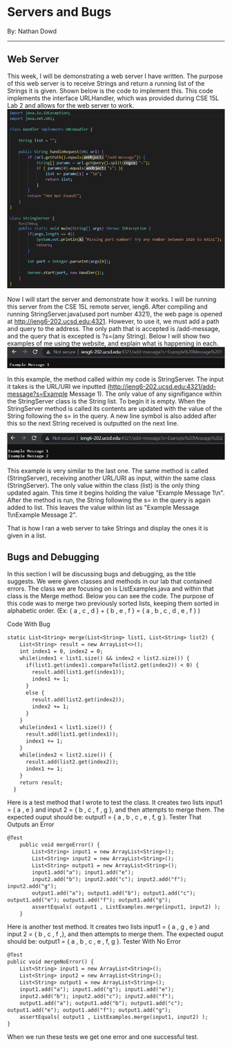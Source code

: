 # Servers and Bugs
By: Nathan Dowd

---

## Web Server

This week, I will be demonstrating a web server I have written. The purpose of this web server is to receive Strings and return a running list of the Strings it is given. Shown below is the code to implement this. This code implements the interface URLHandler, which was provided during CSE 15L Lab 2 and allows for the web server to work.
![Image](StringServerPicture.png)

Now I will start the server and demonstrate how it works. I will be running this server from the CSE 15L remote server, ieng6. After compiling and running StringServer.java(used port number 4321), the web page is opened at http://ieng6-202.ucsd.edu:4321. However, to use it, we must add a path and query to the address. The only path that is accepted is /add-message, and the query that is excepted is ?s=(any String). Below I will show two examples of me using the website, and explain what is happening in each.
![Image](ExamplePicture1.png)

In this example, the method called within my code is StringServer. The input it takes is the URL/URI we inputted (http://ieng6-202.ucsd.edu:4321/add-message?s=Example Message 1). The only value of any signifigance within the StringServer class is the String list. To begin it is empty. When the StringServer method is called its contents are updated with the value of the String following the s= in the query. A new line symbol is also added after this so the next String received is outputted on the next line.

![Image](ExamplePicture2.png)

This example is very similar to the last one. The same method is called (StringServer), receiving another URL/URI as input, within the same class (StringServer). The only value within the class (list) is the only thing updated again. This time it begins holding the value "Example Message 1\n". After the method is run, the String following the s= in the query is again added to list. This leaves the value within list as "Example Message 1\nExample Message 2".

That is how I ran a web server to take Strings and display the ones it is given in a list.

## Bugs and Debugging

In this section I will be discussing bugs and debugging, as the title suggests. We were given classes and methods in our lab that contained errors. The class we are focusing on is ListExamples.java and within that class is the Merge method. Below you can see the code. The purpose of this code was to merge two previously sorted lists, keeping them sorted in alphabetic order. (Ex: { a , c , d } + { b , e , f } = { a , b , c , d , e , f } )

Code With Bug

```
static List<String> merge(List<String> list1, List<String> list2) {
    List<String> result = new ArrayList<>();
    int index1 = 0, index2 = 0;
    while(index1 < list1.size() && index2 < list2.size()) {
      if(list1.get(index1).compareTo(list2.get(index2)) < 0) {
        result.add(list1.get(index1));
        index1 += 1;
      }
      else {
        result.add(list2.get(index2));
        index2 += 1;
      }
    }
    while(index1 < list1.size()) {
      result.add(list1.get(index1));
      index1 += 1;
    }
    while(index2 < list2.size()) {
      result.add(list2.get(index2));
      index1 += 1;
    }
    return result;
  }
  ```

Here is a test method that I wrote to test the class. It creates two lists input1 = { a , e } and input 2 = { b , c , f , g }, and then attempts to merge them. The expected ouput should be: output1 = { a , b , c , e , f, g }.
Tester That Outputs an Error

```
@Test
    public void mergeError() {
        List<String> input1 = new ArrayList<String>();
        List<String> input2 = new ArrayList<String>();
        List<String> output1 = new ArrayList<String>();
        input1.add("a"); input1.add("e");
        input2.add("b"); input2.add("c"); input2.add("f"); input2.add("g");
        output1.add("a"); output1.add("b"); output1.add("c"); output1.add("e"); output1.add("f"); output1.add("g");
        assertEquals( output1 , ListExamples.merge(input1, input2) );
    }
  ```
  
Here is another test method. It creates two lists input1 = { a , g , e } and input 2 = { b , c , f ,}, and then attempts to merge them. The expected ouput should be: output1 = { a , b , c , e , f, g }.
Tester With No Error
  
  ```
@Test
public void mergeNoError() {
      List<String> input1 = new ArrayList<String>();
      List<String> input2 = new ArrayList<String>();
      List<String> output1 = new ArrayList<String>();
      input1.add("a"); input1.add("g"); input1.add("e");
      input2.add("b"); input2.add("c"); input2.add("f");
      output1.add("a"); output1.add("b"); output1.add("c"); output1.add("e"); output1.add("f"); output1.add("g");
      assertEquals( output1 , ListExamples.merge(input1, input2) ); 
  }
 ```
    
When we run these tests we get one error and one successful test.
